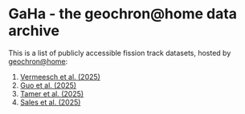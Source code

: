 # GaHa - the geochron@home data archive

This is a list of publicly accessible fission track datasets, hosted by [geochron@home](https://isoplotr.es.ucl.ac.uk/geochron@home/ftc/):

1. [Vermeesch et al. (2025)](Vermeesch2025.md)
2. [Guo et al. (2025)](Guo2025.md)
3. [Tamer et al. (2025)](Tamer2025.md)
4. [Sales et al. (2025)](Sales_et_al_2025)
